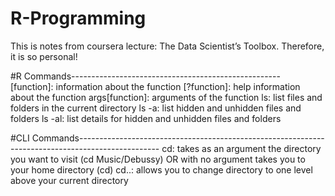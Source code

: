 # R-Programming
This is notes from coursera lecture: The Data Scientist’s Toolbox. Therefore, it is so personal!

#R Commands----------------------------------------------------
[function]: information about the function
[?function]: help information about the function
args[function]: arguments of the function
ls: list files and folders in the current directory
ls -a: list hidden and unhidden files and folders
ls -al: list details for hidden and unhidden files and folders




#CLI Commands--------------------------------------------------------------------------------------------------
cd: takes as an argument the directory you want to visit (cd Music/Debussy) OR with no argument takes you to your home directory (cd)
cd..: allows you to change directory to one level above your current directory
